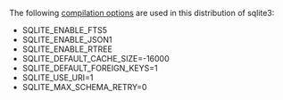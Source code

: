 The following [compilation options](https://www.sqlite.org/compile.html) are used in this distribution of sqlite3:
- SQLITE_ENABLE_FTS5
- SQLITE_ENABLE_JSON1
- SQLITE_ENABLE_RTREE
- SQLITE_DEFAULT_CACHE_SIZE=-16000
- SQLITE_DEFAULT_FOREIGN_KEYS=1
- SQLITE_USE_URI=1
- SQLITE_MAX_SCHEMA_RETRY=0